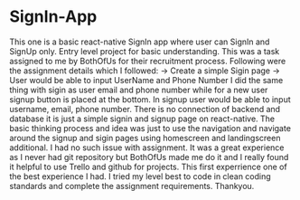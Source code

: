 # SignIn-App
This one is a basic react-native SignIn app where user can SignIn and SignUp only. Entry level project for basic understanding.
This was a task assigned to me by BothOfUs for their recruitment process. Following were the assignment details which I followed:
-> Create a simple Sigin page
-> User would be able to input UserName and Phone Number
I did the same thing with sigin as user email and phone number while for a new user signup button is placed at the bottom. In signup user would be able to input username, email, phone number. 
There is no connection of backend and database it is just a simple signin and signup page on react-native. 
The basic thinking process and idea was just to use the navigation and navigate around the signup and sigin pages using homescreen and landingscreen additional. I had no such issue with assignment. It was a great experience as I never had git repository but BothOfUs made me do it and I really found it helpful to use Trello and github for projects. This first experrience one of the best experience I had. I tried my level best to code in clean coding standards and complete the assignment requirements. 
Thankyou. 
